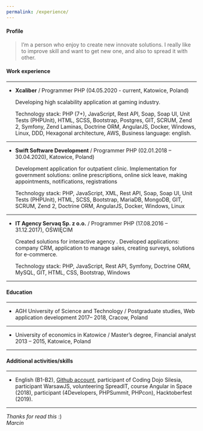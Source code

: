 ```yaml
---
permalink: /experience/
---
```



#### Profile
> I’m a person who enjoy to create new innovate solutions. I really like to improve skill and want to get new one, and also to spread it with other.  



#### Work experience
---
* **Xcaliber** / Programmer PHP (04.05.2020 - current, Katowice, Poland)

    Developing high scalability application at gaming industry.

    Technology stack: PHP (7+), JavaScript, Rest API, Soap, Soap UI, Unit Tests (PHPUnit), HTML, SCSS, Bootstrap, Postgres, GIT, SCRUM, Zend 2, Symfony, Zend Laminas, Doctrine ORM, AngularJS, Docker, Windows, Linux, DDD, Hexagonal architecture, AWS, Business language: english.

---

* **Swift Software Development** / Programmer PHP (02.01.2018 – 30.04.2020), Katowice, Poland)

    Development application for outpatient clinic. Implementation for government solutions: online prescriptions, online sick leave, making appointments, notifications, registrations

    Technology stack: PHP, JavaScript, XML, Rest API, Soap, Soap UI, Unit Tests (PHPUnit), HTML, SCSS, Bootstrap, MariaDB, MongoDB, GIT, SCRUM, Zend 2, Doctrine ORM, AngularJS, Docker, Windows, Linux

---
* **IT Agency Servaq Sp. z o.o.** / Programmer PHP (17.08.2016 – 31.12.2017), OŚWIĘCIM

    Created solutions for interactive agency . Developed applications: company CRM, application to manage sales, creating surveys, solutions for e-commerce.

    Technology stack: PHP, JavaScript, Rest API, Symfony, Doctrine ORM, MySQL, GIT, HTML, CSS, Bootstrap, Windows  

---
#### Education
---
* AGH University of Science and Technology / Postgraduate studies, Web application development
2017– 2018, Cracow, Poland  

---
* University of economics in Katowice / Master’s degree, Financial analyst
2013 – 2015, Katowice, Poland

---

#### Additional activities/skills

---
* English (B1-B2), [Github account](https://github.com/MarcinGladkowski), participant of Coding Dojo Silesia, participant  WarsawJS, volunteering SpreadIT, course Angular in Space (2018), participant (4Developers, PHPSummit, PHPcon), Hacktoberfest (2019).

---

_Thanks for read this_ :)  
_Marcin_